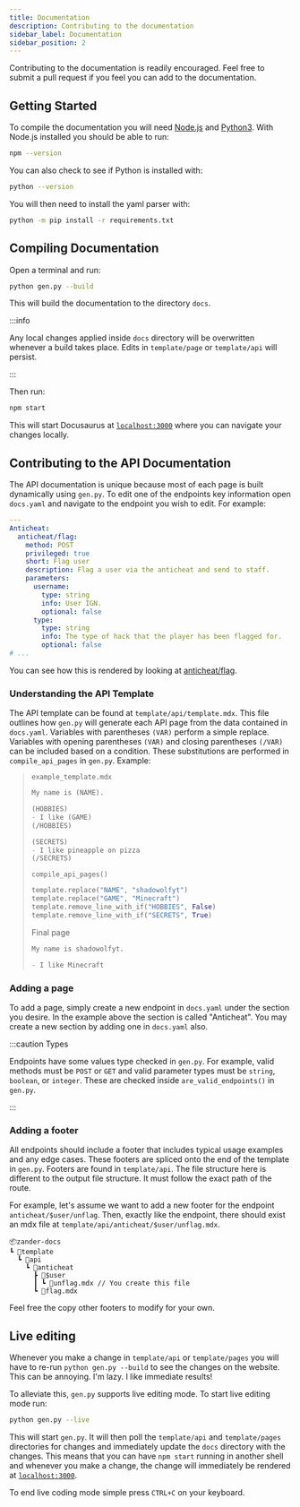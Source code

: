 ```yaml
---
title: Documentation
description: Contributing to the documentation
sidebar_label: Documentation
sidebar_position: 2
---
```


Contributing to the documentation is readily encouraged. Feel free to submit a
pull request if you feel you can add to the documentation.

## Getting Started

To compile the documentation you will need [Node.js](https://nodejs.org/en/) and
[Python3](https://www.python.org/). With Node.js installed you should be able to
run:

```bash
npm --version
```

You can also check to see if Python is installed with:

```bash
python --version
```

You will then need to install the yaml parser with:

```bash
python -m pip install -r requirements.txt
```

## Compiling Documentation

Open a terminal and run:

```bash
python gen.py --build
```

This will build the documentation to the directory `docs`.

:::info

Any local changes applied inside `docs` directory will be overwritten whenever a
build takes place. Edits in `template/page` or `template/api` will persist.

:::

Then run:

```bash
npm start
```

This will start Docusaurus at [`localhost:3000`](localhost:3000) where you can
navigate your changes locally.

## Contributing to the API Documentation

The API documentation is unique because most of each page is built dynamically
using `gen.py`. To edit one of the endpoints key information open `docs.yaml`
and navigate to the endpoint you wish to edit. For example:

```yaml
---
Anticheat:
  anticheat/flag:
    method: POST
    privileged: true
    short: Flag user
    description: Flag a user via the anticheat and send to staff.
    parameters:
      username:
        type: string
        info: User IGN.
        optional: false
      type:
        type: string
        info: The type of hack that the player has been flagged for.
        optional: false
# ...
```

You can see how this is rendered by looking at
[anticheat/flag](../api/anticheat/flag).

### Understanding the API Template

The API template can be found at `template/api/template.mdx`. This file outlines
how `gen.py` will generate each API page from the data contained in `docs.yaml`.
Variables with parentheses `(VAR)` perform a simple replace. Variables with
opening parentheses `(VAR)` and closing parentheses `(/VAR)` can be included
based on a condition. These substitutions are performed in `compile_api_pages`
in `gen.py`. Example:

> `example_template.mdx`
>
> ```md
> My name is (NAME).
> 
> (HOBBIES)
> - I like (GAME)
> (/HOBBIES)
>
> (SECRETS)
> - I like pineapple on pizza
> (/SECRETS)
> ```
>
> `compile_api_pages()`
>
> ```python
> template.replace("NAME", "shadowolfyt")
> template.replace("GAME", "Minecraft")
> template.remove_line_with_if("HOBBIES", False)
> template.remove_line_with_if("SECRETS", True)
> ```
>
> Final page
>
> ```md
> My name is shadowolfyt.
> 
> - I like Minecraft
> 
> ```

### Adding a page

To add a page, simply create a new endpoint in `docs.yaml` under the section you
desire. In the example above the section is called "Anticheat". You may create
a new section by adding one in `docs.yaml` also.

:::caution Types

Endpoints have some values type checked in `gen.py`. For example, valid methods
must be `POST` or `GET` and valid parameter types must be `string`, `boolean`,
or `integer`. These are checked inside `are_valid_endpoints()` in `gen.py`.

:::

### Adding a footer

All endpoints should include a footer that includes typical usage examples and
any edge cases. These footers are spliced onto the end of the template in
`gen.py`. Footers are found in `template/api`. The file structure here is
different to the output file structure. It must follow the exact path of the
route.

For example, let's assume we want to add a new footer for the endpoint
`anticheat/$user/unflag`. Then, exactly like the endpoint, there should exist an
mdx file at `template/api/anticheat/$user/unflag.mdx`.

```text
📦zander-docs
┗ 📂template
  ┗ 📂api
    ┗ 📂anticheat
      ┣ 📂$user
      ┃ ┗ 📜unflag.mdx // You create this file
      ┗ 📜flag.mdx
```

Feel free the copy other footers to modify for your own.

## Live editing

Whenever you make a change in `template/api` or `template/pages` you will have
to re-run `python gen.py --build` to see the changes on the website. This can
be annoying. I'm lazy. I like immediate results!

To alleviate this, `gen.py` supports live editing mode. To start live editing
mode run:

```bash
python gen.py --live
```

This will start `gen.py`. It will then poll the `template/api` and
`template/pages` directories for changes and immediately update the `docs`
directory with the changes. This means that you can have `npm start` running in
another shell and whenever you make a change, the change will immediately be
rendered at [`localhost:3000`](localhost:3000).

To end live coding mode simple press `CTRL+C` on your keyboard.
